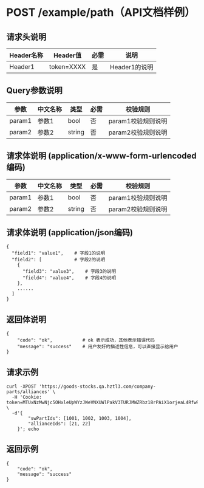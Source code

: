 # POST /example/path（API文档样例）

## 请求头说明
| Header名称   | Header值   | 必需 | 说明
| ------------ | --------   | ---- | -----------------
| Header1      | token=XXXX | 是   | Header1的说明

## Query参数说明
| 参数        | 中文名称     | 类型    | 必需 | 校验规则
| --------    | --------     | ------- | ---- | -------------------
| param1      | 参数1        | bool    | 否   | param1校验规则说明
| param2      | 参数2        | string  | 否   | param2校验规则说明

## 请求体说明 (application/x-www-form-urlencoded编码)
| 参数        | 中文名称     | 类型    | 必需 | 校验规则
| --------    | --------     | ------- | ---- | -------------------
| param1      | 参数1        | bool    | 否   | param1校验规则说明
| param2      | 参数2        | string  | 否   | param2校验规则说明

## 请求体说明 (application/json编码)
```
{
  "field1": "value1",    # 字段1的说明
  "field2": [            # 字段2的说明
    { 
      "field3": "value3",    # 字段3的说明
      "field4": "value4",    # 字段4的说明
    },
    ......
  ]
}
```

## 返回体说明
```
{
    "code": "ok",           # ok 表示成功，其他表示错误代码
    "message": "success"    # 用户友好的描述性信息，可以直接显示给用户
}
```


## 请求示例
```
curl -XPOST 'https://goods-stocks.qa.hztl3.com/company-parts/alliances' \
  -H 'Cookie: token=MTUxNzMwNjc5OHxleUpWYzJWeVNXUWlPakV3TURJMWZRbz18rPAiX1orjeaL4RfwRkmV5GZobu2jBR7Vbf19obxORI8=' \
  -d'{
		"swPartIds": [1001, 1002, 1003, 1004],
		"allianceIds": [21, 22]
	}'; echo
```

## 返回示例
```
{
    "code": "ok",
    "message": "success"
}
```
